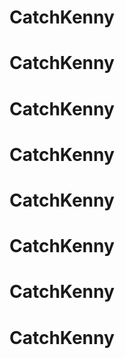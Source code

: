 # CatchKenny
# CatchKenny
# CatchKenny
# CatchKenny
# CatchKenny
# CatchKenny
# CatchKenny
# CatchKenny
